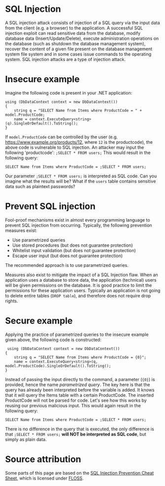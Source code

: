 # SQL Injection
A SQL injection attack consists of injection of a SQL query via the input data from the client (e.g. a browser) to the application. A successful SQL injection exploit can read sensitive data from the database, modify database data (Insert/Update/Delete), execute administration operations on the database (such as shutdown the database management system), recover the content of a given file present on the database management system file system and in some cases issue commands to the operating system. SQL injection attacks are a type of injection attack.

# Insecure example
Imagine the following code is present in your .NET application:

```
using (DbDataContext context = new DbDataContext())
{
    string q = "SELECT Name from Items where ProductCode = " + model.ProductCode;
    name = context.ExecuteQuery<string>(q).SingleOrDefault().ToString();
}
```

If `model.ProductCode` can be controlled by the user (e.g. https://www.example.org/products/12, where `12` is the productcode), the above code is vulnerable to SQL injection. An attacker may input the following 'productcode': `;SELECT * FROM users;`
This would result in the following query:

```
SELECT Name from Items where ProductCode = ;SELECT * FROM users;
```

Our parameter `;SELECT * FROM users;` is interpreted as SQL code. Can you imagine what the results will be? What if the `users` table contains sensitive data such as plaintext passwords?

# Prevent SQL injection
Fool-proof mechanisms exist in almost every programming language to prevent SQL injection from occurring. Typically, the following prevention measures exist:
* Use parametrized queries
* Use stored procedures (but does not guarantee protection)
* Whitelist input validation (but does not guarantee protection)
* Escape user input (but does not guarantee protection)

The recommended approach is to use parametrized queries. 

Measures also exist to mitigate the impact of a SQL Injection flaw. When an application uses a database to store data, the application (technical) users will be given permissions on the database. It is good practice to limit the permissions for these application users. Typically an application is not going to delete entire tables (`DROP table`), and therefore does not require drop rights. 

# Secure example
Applying the practice of parametrized queries to the insecure example given above, the following code is constructed:

```
 using (DbDataContext context = new DbDataContext())
{
    string q = "SELECT Name from Items where ProductCode = {0}";
    name = context.ExecuteQuery<string>(q, model.ProductCode).SingleOrDefault().ToString();
}
```

Instead of passing the input directly to the command, a parameter (`{0}`) is provided, hence the name _parametrized query_. 
The key here is that the query has already been interpreted before the variable is added. It knows that it will query the Items table with a certain ProductCode. The inserted ProductCode will not be parsed for code. Let's see how this works by reusing our previous malicious input. This would again result in the following query:

```
SELECT Name from Items where ProductCode = ;SELECT * FROM users;
```

There is no difference in the query that is executed, the only difference is that `;SELECT * FROM users;` **will NOT be interpreted as SQL code**, but simply as plain data. 

# Source attribution
Some parts of this page are based on the [SQL Injection Prevention Cheat Sheet](https://owasp.org/www-project-cheat-sheets/cheatsheets/SQL_Injection_Prevention_Cheat_Sheet), which is licensed under [FLOSS](https://owasp.org/about/).